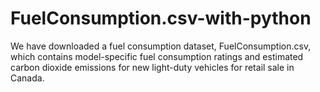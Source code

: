# FuelConsumption.csv-with-python
We have downloaded a fuel consumption dataset, FuelConsumption.csv, which contains model-specific fuel consumption ratings and estimated carbon dioxide emissions for new light-duty vehicles for retail sale in Canada.
